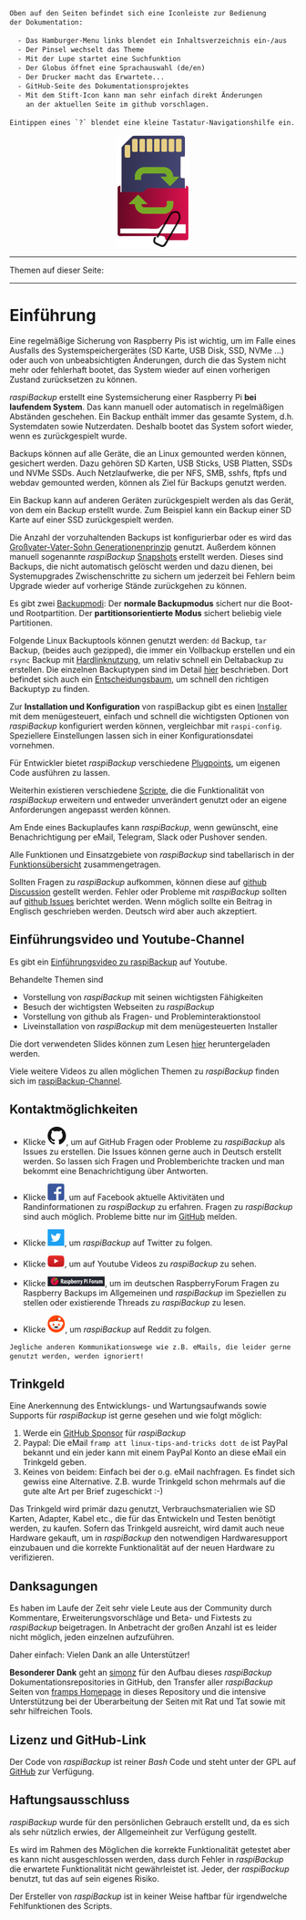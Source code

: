 
``` admonish info title="Nutzungshinweise"
Oben auf den Seiten befindet sich eine Iconleiste zur Bedienung
der Dokumentation:

  - Das Hamburger-Menu links blendet ein Inhaltsverzeichnis ein-/aus
  - Der Pinsel wechselt das Theme
  - Mit der Lupe startet eine Suchfunktion
  - Der Globus öffnet eine Sprachauswahl (de/en)
  - Der Drucker macht das Erwartete...
  - GitHub-Seite des Dokumentationsprojektes
  - Mit dem Stift-Icon kann man sehr einfach direkt Änderungen
    an der aktuellen Seite im github vorschlagen.

Eintippen eines `?` blendet eine kleine Tastatur-Navigationshilfe ein.
```

[.status]: todo "Nutzungshinweise: Icons einbinden und umformulieren"
[.status]: todo "Generell im gesamten Dokument: GitHub oder github?"
[.status]: todo "Generell im gesamten Dokument: 'SD Karte' oder 'SD-Karte' usw.?"




<center>     <!-- The blank line before the image definition is required! -->

![Icon](images/icons/Icon_rot_blau_final_128.png)
</center>

---

Themen auf dieser Seite:

<!-- toc -->

---

# Einführung

Eine regelmäßige Sicherung von Raspberry Pis ist wichtig, um im Falle eines
Ausfalls des Systemspeichergerätes (SD Karte, USB Disk, SSD, NVMe ...) oder auch von
unbeabsichtigten Änderungen, durch die das System nicht mehr oder fehlerhaft bootet,
das System wieder auf einen vorherigen Zustand zurücksetzen zu können.

*raspiBackup* erstellt eine Systemsicherung einer Raspberry Pi **bei laufendem System**.
Das kann manuell oder automatisch in regelmäßigen Abständen geschehen.
Ein Backup enthält immer das gesamte System, d.h. Systemdaten sowie Nutzerdaten.
Deshalb bootet das System sofort wieder, wenn es zurückgespielt wurde.

Backups können auf alle Geräte, die an Linux gemounted werden können, gesichert
werden. Dazu gehören SD Karten, USB Sticks, USB Platten, SSDs und NVMe SSDs.
Auch Netzlaufwerke, die per NFS, SMB, sshfs, ftpfs und webdav gemounted werden,
können als Ziel für Backups genutzt werden.

Ein Backup kann auf anderen Geräten zurückgespielt werden als das Gerät, von
dem ein Backup erstellt wurde. Zum Beispiel kann ein Backup einer SD Karte auf
einer SSD zurückgespielt werden.

Die Anzahl der vorzuhaltenden Backups ist konfigurierbar oder es wird das
[Großvater-Vater-Sohn Generationenprinzip](https://www.framp.de/raspiBackupDoc/de/smart-recycle.md) genutzt.
Außerdem können manuell sogenannte *raspiBackup* [Snapshots](snapshots.md) erstellt werden. Dieses sind Backups, die
nicht automatisch gelöscht werden und dazu dienen, bei Systemupgrades Zwischenschritte zu sichern
um jederzeit bei Fehlern beim Upgrade wieder auf vorherige Stände zurückgehen zu können.

Es gibt zwei [Backupmodi](normal-or-partition-backup.md):
Der **normale Backupmodus** sichert nur die Boot- und Rootpartition.
Der **partitionsorientierte Modus** sichert beliebig viele Partitionen.

Folgende Linux Backuptools können genutzt werden:
`dd` Backup, `tar` Backup, (beides auch gezipped), die immer ein Vollbackup erstellen
und ein `rsync` Backup mit [Hardlinknutzung](how-do-hardlinks-work-with-rsync.md),
um relativ schnell ein Deltabackup zu erstellen.
Die einzelnen Backuptypen sind im Detail [hier](backup-types.md) beschrieben.
Dort befindet sich auch ein [Entscheidungsbaum](backup-types.md#decisiontree),
um schnell den richtigen Backuptyp zu finden.

Zur **Installation und Konfiguration** von raspiBackup gibt es einen
[Installer](installation-in-5-minutes.md) mit dem menügesteuert, einfach und schnell die wichtigsten
Optionen von *raspiBackup* konfiguriert werden können, vergleichbar mit `raspi-config`.
Speziellere Einstellungen lassen sich in einer Konfigurationsdatei vornehmen.

Für Entwickler bietet *raspiBackup* verschiedene [Plugpoints](hooks-for-own-scripts.md),
um eigenen Code ausführen zu lassen.

[.status]: todo "Das Word 'Plugpoints' sollte vielleicht durch etwas Geläufigeres ersetzt werden."

Weiterhin existieren verschiedene [Scripte](https://github.com/framps/raspiBackup/tree/master/helper),
die die Funktionalität von *raspiBackup* erweitern und entweder unverändert genutzt
oder an eigene Anforderungen angepasst werden können.

Am Ende eines Backuplaufes kann *raspiBackup*, wenn gewünscht, eine Benachrichtigung per eMail,
Telegram, Slack oder Pushover senden.

Alle Funktionen und Einsatzgebiete von *raspiBackup* sind tabellarisch in der
[Funktionsübersicht](function-overview.md) zusammengetragen.

[.status]: todo "Folgender Absatz steht eigentlich schon bei 'Kontaktmöglichkeiten' unten!? Könnte dann hier weg"

Sollten Fragen zu *raspiBackup* aufkommen, können diese auf [github Discussion](https://github.com/framps/raspiBackup/discussions) gestellt werden.
Fehler oder Probleme mit *raspiBackup* sollten auf
[github Issues](https://github.com/framps/raspiBackup/issues) berichtet werden.
Wenn möglich sollte ein Beitrag in Englisch geschrieben werden.
Deutsch wird aber auch akzeptiert.

## Einführungsvideo und Youtube-Channel

Es gibt ein [Einführungsvideo zu raspiBackup](https://youtu.be/PuK_FNK674s) auf Youtube.

Behandelte Themen sind

  * Vorstellung von *raspiBackup* mit seinen wichtigsten Fähigkeiten
  * Besuch der wichtigsten Webseiten zu *raspiBackup*
  * Vorstellung von github als Fragen- und Probleminteraktionstool
  * Liveinstallation von *raspiBackup* mit dem menügesteuerten Installer

Die dort verwendeten Slides können zum Lesen [hier](https://raspibackup.linux-tips-and-tricks.de/wp-content/uploads/simple-file-list/raspiBackup_de.pdf) heruntergeladen werden.

Viele weitere Videos zu allen möglichen Themen zu *raspiBackup* finden sich im [raspiBackup-Channel](https://www.youtube.com/@raspiBackup).

<a name="kontakt"></a>
## Kontaktmöglichkeiten

* Klicke [![GitHub](images/icons/GitHub-Mark-32px.png)](https://github.com/framps/raspiBackup/issues),
  um auf GitHub Fragen oder Probleme zu *raspiBackup* als Issues zu erstellen.
  Die Issues können gerne auch in Deutsch erstellt werden.
  So lassen sich Fragen und Problemberichte tracken und man bekommt eine Benachrichtigung über Antworten.

* Klicke [![Facebook](images/icons/FB-f-Logo__blue_29.png)](https://www.facebook.com/raspiBackup/),
  um auf Facebook aktuelle Aktivitäten und Randinformationen zu *raspiBackup* zu erfahren.
  Fragen zu *raspiBackup* sind auch möglich. Probleme bitte nur im [GitHub](https://github.com/framps/raspiBackup/issues) melden.

* Klicke [![Twitter](images/icons/Twitter-f-Logo__blue_29.png)](https://www.twitter.com/linuxframp),
  um *raspiBackup* auf Twitter zu folgen.

* Klicke [![Youtube](images/icons/Youtube.png)](https://www.youtube.com/channel/UCnFHtfMXVpWy6mzMazqyINg),
  um auf Youtube Videos zu *raspiBackup* zu sehen.

* Klicke [![RaspberryForum](images/icons/RaspberryForumSmall.png)](https://forum-raspberrypi.de/forum/board/153-backup/),
  um im deutschen RaspberryForum Fragen zu Raspberry Backups im Allgemeinen und *raspiBackup* im Speziellen zu stellen oder existierende Threads zu *raspiBackup* zu lesen.

* Klicke [![Reddit](images/icons/reddit-icon.png)](https://www.reddit.com/r/raspiBackup/),
  um *raspiBackup* auf Reddit zu folgen.

``` admonish info title="Hinweis"
Jegliche anderen Kommunikationswege wie z.B. eMails, die leider gerne genutzt werden, werden ignoriert!
```

[.status]: todo "Der Youtube-Link oben ist keine **Kontakt**-Möglichkeit und außerdem schon weiter oben beschrieben"

<a name="donation"></a>
## Trinkgeld

Eine Anerkennung des Entwicklungs- und Wartungsaufwands sowie Supports für
*raspiBackup* ist gerne gesehen und wie folgt möglich:

1. Werde ein [GitHub Sponsor](https://github.com/sponsors/framps) für *raspiBackup*
2. Paypal: Die eMail `framp att linux-tips-and-tricks dott de` ist PayPal bekannt
   und ein jeder kann mit einem PayPal Konto an diese eMail ein Trinkgeld geben.
3. Keines von beidem: Einfach bei der o.g. eMail nachfragen. Es findet sich
   gewiss eine Alternative. Z.B. wurde Trinkgeld schon mehrmals auf die
   gute alte Art per Brief zugeschickt :-)

Das Trinkgeld wird primär dazu genutzt, Verbrauchsmaterialien wie SD Karten, Adapter, Kabel etc.,
die für das Entwickeln und Testen benötigt werden, zu kaufen. Sofern das Trinkgeld ausreicht,
wird damit auch neue Hardware gekauft, um in *raspiBackup* den notwendigen
Hardwaresupport einzubauen und die korrekte Funktionalität
auf der neuen Hardware zu verifizieren.

## Danksagungen

Es haben im Laufe der Zeit sehr viele Leute aus der Community durch Kommentare,
Erweiterungsvorschläge und Beta- und Fixtests zu *raspiBackup* beigetragen.
In Anbetracht der großen Anzahl ist es leider nicht möglich, jeden einzelnen aufzuführen.

Daher einfach: Vielen Dank an alle Unterstützer!

**Besonderer Dank** geht an [simonz](https://github.com/rpi-simonz) für den Aufbau
dieses *raspiBackup* Dokumentationsrepositories in GitHub, den Transfer aller
*raspiBackup* Seiten von [framps Homepage](https://www.linux-tips-and-tricks.de)
in dieses Repository und die intensive Unterstützung bei der Überarbeitung
der Seiten mit Rat und Tat sowie mit sehr hilfreichen Tools.

## Lizenz und GitHub-Link

Der Code von *raspiBackup* ist reiner *Bash* Code und steht unter der GPL auf [GitHub](https://github.com/framps/raspiBackup) zur Verfügung.

[.status]: todo "Schreibweise von Bash im Fließtext??!"


## Haftungsausschluss

*raspiBackup* wurde für den persönlichen Gebrauch erstellt und, da es sich als sehr nützlich erwies,
der Allgemeinheit zur Verfügung gestellt.

Es wird im Rahmen des Möglichen die korrekte Funktionalität getestet
aber es kann nicht ausgeschlossen werden, dass durch Fehler in
*raspiBackup* die erwartete Funktionalität nicht gewährleistet ist.
Jeder, der *raspiBackup* benutzt, tut das auf sein eigenes Risiko.

Der Ersteller von *raspiBackup* ist in keiner Weise haftbar für
irgendwelche Fehlfunktionen des Scripts.

[.source]: https://www.linux-tips-and-tricks.de/de/raspibackup
[.source]: https://www.linux-tips-and-tricks.de/en/backup
[.source]: https://linux-tips-and-tricks.de/de/trinkgeld
[.status]: rst
